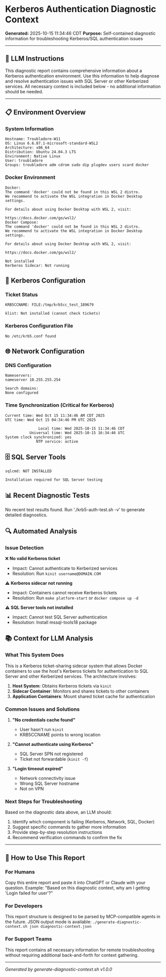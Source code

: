 # Kerberos Authentication Diagnostic Context

**Generated:** 2025-10-15 11:34:46 CDT
**Purpose:** Self-contained diagnostic information for troubleshooting Kerberos/SQL authentication issues

---

## 🤖 LLM Instructions

This diagnostic report contains comprehensive information about a Kerberos authentication environment.
Use this information to help diagnose and resolve authentication issues with SQL Server or other Kerberized services.
All necessary context is included below - no additional information should be needed.

---

## 📋 Environment Overview

### System Information
```
Hostname: Troubladore-W11
OS: Linux 6.6.87.1-microsoft-standard-WSL2
Architecture: x86_64
Distribution: Ubuntu 24.04.3 LTS
Environment: Native Linux
User: troubladore
Groups: troubladore adm cdrom sudo dip plugdev users scard docker
```

### Docker Environment
```
Docker: 
The command 'docker' could not be found in this WSL 2 distro.
We recommend to activate the WSL integration in Docker Desktop settings.

For details about using Docker Desktop with WSL 2, visit:

https://docs.docker.com/go/wsl2/
Docker Compose: 
The command 'docker' could not be found in this WSL 2 distro.
We recommend to activate the WSL integration in Docker Desktop settings.

For details about using Docker Desktop with WSL 2, visit:

https://docs.docker.com/go/wsl2/

Not installed
Kerberos Sidecar: Not running
```

## 🔑 Kerberos Configuration

### Ticket Status
```
KRB5CCNAME: FILE:/tmp/krb5cc_test_189679

klist: Not installed (cannot check tickets)
```

### Kerberos Configuration File
```
No /etc/krb5.conf found
```

## 🌐 Network Configuration

### DNS Configuration
```
Nameservers:
nameserver 10.255.255.254

Search domains:
None configured
```

### Time Synchronization (Critical for Kerberos)
```
Current time: Wed Oct 15 11:34:46 AM CDT 2025
UTC time: Wed Oct 15 04:34:46 PM UTC 2025

               Local time: Wed 2025-10-15 11:34:46 CDT
           Universal time: Wed 2025-10-15 16:34:46 UTC
System clock synchronized: yes
              NTP service: active
```

## 🗄️ SQL Server Tools

```
sqlcmd: NOT INSTALLED

Installation required for SQL Server testing
```

## 📊 Recent Diagnostic Tests

No recent test results found.
Run './krb5-auth-test.sh -v' to generate detailed diagnostics.

## 🔍 Automated Analysis

### Issue Detection

❌ **No valid Kerberos ticket**
   - Impact: Cannot authenticate to Kerberized services
   - Resolution: Run `kinit username@DOMAIN.COM`

⚠️  **Kerberos sidecar not running**
   - Impact: Containers cannot receive Kerberos tickets
   - Resolution: Run `make platform-start` or `docker compose up -d`

⚠️  **SQL Server tools not installed**
   - Impact: Cannot test SQL Server authentication
   - Resolution: Install mssql-tools18 package


## 📚 Context for LLM Analysis

### What This System Does

This is a Kerberos ticket-sharing sidecar system that allows Docker containers to use
the host's Kerberos tickets for authentication to SQL Server and other Kerberized services.
The architecture involves:

1. **Host System**: Obtains Kerberos tickets via `kinit`
2. **Sidecar Container**: Monitors and shares tickets to other containers
3. **Application Containers**: Mount shared ticket cache for authentication

### Common Issues and Solutions

1. **"No credentials cache found"**
   - User hasn't run `kinit`
   - KRB5CCNAME points to wrong location

2. **"Cannot authenticate using Kerberos"**
   - SQL Server SPN not registered
   - Ticket not forwardable (`kinit -f`)

3. **"Login timeout expired"**
   - Network connectivity issue
   - Wrong SQL Server hostname
   - Not on VPN

### Next Steps for Troubleshooting

Based on the diagnostic data above, an LLM should:
1. Identify which component is failing (Kerberos, Network, SQL, Docker)
2. Suggest specific commands to gather more information
3. Provide step-by-step resolution instructions
4. Recommend verification commands to confirm the fix

---

## 🤝 How to Use This Report

### For Humans
Copy this entire report and paste it into ChatGPT or Claude with your question.
Example: "Based on this diagnostic context, why am I getting 'Login failed for user'?"

### For Developers
This report structure is designed to be parsed by MCP-compatible agents in the future.
JSON output mode is available: `./generate-diagnostic-context.sh json diagnostic-context.json`

### For Support Teams
This report contains all necessary information for remote troubleshooting without
requiring additional back-and-forth for context gathering.

---

*Generated by generate-diagnostic-context.sh v1.0.0*
